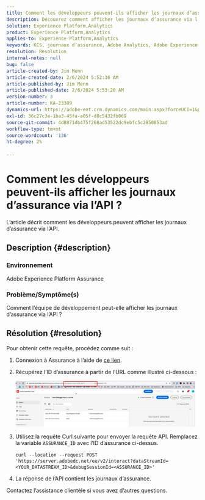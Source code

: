 ```yaml
---
title: Comment les développeurs peuvent-ils afficher les journaux d’assurance via l’API ?
description: Découvrez comment afficher les journaux d’assurance via l’API. Envoyez une demande d’API et remplacez l’ID d’assurance comme décrit.
solution: Experience Platform,Analytics
product: Experience Platform,Analytics
applies-to: Experience Platform,Analytics
keywords: KCS, journaux d’assurance, Adobe Analytics, Adobe Experience Platform
resolution: Resolution
internal-notes: null
bug: false
article-created-by: Jim Menn
article-created-date: 2/6/2024 5:52:36 AM
article-published-by: Jim Menn
article-published-date: 2/6/2024 5:53:20 AM
version-number: 3
article-number: KA-23389
dynamics-url: https://adobe-ent.crm.dynamics.com/main.aspx?forceUCI=1&pagetype=entityrecord&etn=knowledgearticle&id=433543e7-b3c4-ee11-9079-6045bd006268
exl-id: 36c27c3e-1ba3-45fa-a05f-d8c5432fb069
source-git-commit: 4d8871db475f268ad53522dc9ebfc5c2850853ad
workflow-type: tm+mt
source-wordcount: '136'
ht-degree: 2%

---
```


# Comment les développeurs peuvent-ils afficher les journaux d’assurance via l’API ?


L’article décrit comment les développeurs peuvent afficher les journaux d’assurance via l’API.

## Description {#description}


### Environnement

Adobe Experience Platform Assurance

### Problème/Symptôme(s)

Comment l’équipe de développement peut-elle afficher les journaux d’assurance via l’API ?


## Résolution {#resolution}


Pour obtenir cette requête, procédez comme suit :

1. Connexion à Assurance à l’aide de [ce lien](https://experience.adobe.com/assurance).
2. Récupérez l’ID d’assurance à partir de l’URL comme illustré ci-dessous :

   ![](assets/41e62e4b-3ba0-ee11-be37-6045bd006239.png)
3. Utilisez la requête Curl suivante pour envoyer la requête API. Remplacez la variable `ASSURANCE_ID` avec l’ID d’assurance ci-dessus.<br>


   ```
   curl --location --request POST 'https://server.adobedc.net/ee/v2/interact?dataStreamId= <YOUR_DATASTREAM_ID>&debugSessionId=<ASSURANCE_ID>'
   ```


4. La réponse de l’API contient les journaux d’assurance.


Contactez l’assistance clientèle si vous avez d’autres questions.
